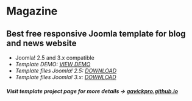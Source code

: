 Magazine
===========================

Best free responsive Joomla template for blog and news website
-------------------------

* Joomla! 2.5 and 3.x compatible
* _Template DEMO: [VIEW DEMO](http://demo.gavick.com/joomla25/magazine/)_
* _Template files Joomla! 2.5: [DOWNLOAD](https://www.gavick.com/download/joomla-25-templates/magazine.html)_
* _Template files Joomla! 3.x: [DOWNLOAD](http://www.gavick.com/download/joomla-3-templates/magazine.html)_

##### Visit template project page for more details → [gavickpro.github.io](http://gavickpro.github.io/Magazine-Free-Joomla-Template/)
